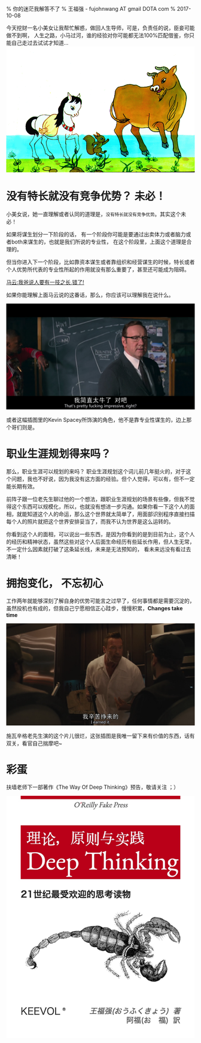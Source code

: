 % 你的迷茫我解答不了
% 王福强 - fujohnwang AT gmail DOTA com
% 2017-10-08

今天挖财一名小美女让我帮忙解惑，做回人生导师，可是，负责任的说，臣妾可能做不到啊， 人生之路，小马过河，谁的经验对你可能都无法100%匹配借鉴，你只能自己走过去试试才知道...![](images/pony_cross_river.gif)



# 没有特长就没有竞争优势？ 未必！

小美女说，她一直理解或者认同的道理是，`没有特长就没有竞争优势`。其实这个未必！

如果将谋生划分一下阶段的话， 有一个阶段你可能是要通过出卖体力或者脑力或者both来谋生的，也就是我们所说的专业性， 在这个阶段里，上面这个道理是合理的。

但当你进入下一个阶段，比如靠资本谋生或者靠组织和经营谋生的时候，特长或者个人优势所代表的专业性所起的作用就没有那么重要了，甚至还可能成为阻碍。



[马云:我爸说人要有一技之长,错了!](http://www.miaopai.com/show/EuDgzRp7oZrxTUf3OzvY~hLGb4toGpp4SvA1GQ__.htm)

如果你能理解上面马云说的这番话，那么，你应该可以理解我在说什么。



![](images/how_impressive_I_am.png)

或者这幅插图里的Kevin Spacey所饰演的角色，他不是靠专业性谋生的，边上那个哥们则是。



# 职业生涯规划得来吗？

那么，职业生涯可以规划的来吗？ 职业生涯规划这个词儿前几年挺火的，对于这个问题，我也不好说，因为我没有这方面的经验。但个人觉得，可以有，但不一定能长期有效。

前阵子跟一位老先生聊过他的一个想法，跟职业生涯规划的场景有些像，但我不觉得这个东西可以规模化，所以，也就没有想进一步沟通。如果你看一下这个人的面相，就能知道这个人的命运，那么这个世界就太简单了，用面部识别程序直接扫描每个人的照片就把这个世界安排妥当了，而我不认为世界是这么运转的。

你看到这个人的面相，可以说出一些东西，是因为你看到的是到目前为止，这个人的经历和精神状态，虽然这些对这个人后面生命经历有些延长作用，但人生无常，不一定什么因素就打破了这条延长线，未来是无法预知的， 看未来远没有看过去清晰！



# 拥抱变化， 不忘初心

工作两年就能够深刻了解自身的优势可能言之过早了，任何事情都是需要沉淀的，虽然投机也有成的，但我自己宁愿相信正心跬步，慢慢积累，**Changes take time**

![](images/I_earned_it.png)

施瓦辛格老先生演的这个片儿很烂，这张插图是我唯一留下来有价值的东西，话有双关，看官自己揣摩吧~



# 彩蛋

扶墙老师下一部著作《The Way Of Deep Thinking》预告，敬请关注 ；）

![](images/O_Reilly_Generator.jpg)

